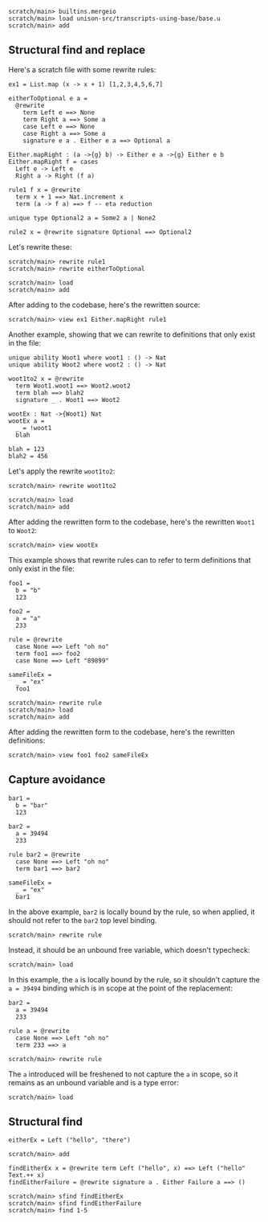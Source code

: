 
```ucm:hide
scratch/main> builtins.mergeio
scratch/main> load unison-src/transcripts-using-base/base.u
scratch/main> add
```

## Structural find and replace

Here's a scratch file with some rewrite rules:

```unison:hide
ex1 = List.map (x -> x + 1) [1,2,3,4,5,6,7]

eitherToOptional e a =
  @rewrite
    term Left e ==> None
    term Right a ==> Some a
    case Left e ==> None
    case Right a ==> Some a
    signature e a . Either e a ==> Optional a

Either.mapRight : (a ->{g} b) -> Either e a ->{g} Either e b
Either.mapRight f = cases
  Left e -> Left e
  Right a -> Right (f a)

rule1 f x = @rewrite
  term x + 1 ==> Nat.increment x
  term (a -> f a) ==> f -- eta reduction

unique type Optional2 a = Some2 a | None2

rule2 x = @rewrite signature Optional ==> Optional2
```

Let's rewrite these:

```ucm
scratch/main> rewrite rule1
scratch/main> rewrite eitherToOptional
```

```ucm:hide
scratch/main> load
scratch/main> add
```

After adding to the codebase, here's the rewritten source:

```ucm
scratch/main> view ex1 Either.mapRight rule1
```

Another example, showing that we can rewrite to definitions that only exist in the file:

```unison:hide
unique ability Woot1 where woot1 : () -> Nat
unique ability Woot2 where woot2 : () -> Nat

woot1to2 x = @rewrite
  term Woot1.woot1 ==> Woot2.woot2
  term blah ==> blah2
  signature _ . Woot1 ==> Woot2

wootEx : Nat ->{Woot1} Nat
wootEx a =
  _ = !woot1
  blah

blah = 123
blah2 = 456
```

Let's apply the rewrite `woot1to2`:

```ucm
scratch/main> rewrite woot1to2
```

```ucm:hide
scratch/main> load
scratch/main> add
```

After adding the rewritten form to the codebase, here's the rewritten `Woot1` to `Woot2`:

```ucm
scratch/main> view wootEx
```

This example shows that rewrite rules can to refer to term definitions that only exist in the file:

```unison:hide
foo1 =
  b = "b"
  123

foo2 =
  a = "a"
  233

rule = @rewrite
  case None ==> Left "oh no"
  term foo1 ==> foo2
  case None ==> Left "89899"

sameFileEx =
  _ = "ex"
  foo1
```

```ucm:hide
scratch/main> rewrite rule
scratch/main> load
scratch/main> add
```

After adding the rewritten form to the codebase, here's the rewritten definitions:

```ucm
scratch/main> view foo1 foo2 sameFileEx
```

## Capture avoidance

```unison:hide
bar1 =
  b = "bar"
  123

bar2 =
  a = 39494
  233

rule bar2 = @rewrite
  case None ==> Left "oh no"
  term bar1 ==> bar2

sameFileEx =
  _ = "ex"
  bar1
```

In the above example, `bar2` is locally bound by the rule, so when applied, it should not refer to the `bar2` top level binding.

```ucm
scratch/main> rewrite rule
```

Instead, it should be an unbound free variable, which doesn't typecheck:

```ucm:error
scratch/main> load
```

In this example, the `a` is locally bound by the rule, so it shouldn't capture the `a = 39494` binding which is in scope at the point of the replacement:

```unison:hide
bar2 =
  a = 39494
  233

rule a = @rewrite
  case None ==> Left "oh no"
  term 233 ==> a
```

```ucm
scratch/main> rewrite rule
```

The `a` introduced will be freshened to not capture the `a` in scope, so it remains as an unbound variable and is a type error:

```ucm:error
scratch/main> load
```

## Structural find

```unison:hide
eitherEx = Left ("hello", "there")
```

```ucm:hide
scratch/main> add
```

```unison:hide
findEitherEx x = @rewrite term Left ("hello", x) ==> Left ("hello" Text.++ x)
findEitherFailure = @rewrite signature a . Either Failure a ==> ()
```

```ucm
scratch/main> sfind findEitherEx
scratch/main> sfind findEitherFailure
scratch/main> find 1-5
```
